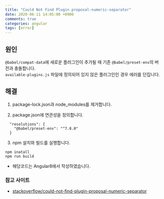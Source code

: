 ```yaml
---
title: "Could Not Find Plugin proposal-numeric-separator"
date: 2020-06-11 14:05:00 +0900
comments: true
categories: angular
tags: [error]
---
```



## 원인
`@babel/compat-data`에 새로운 플러그인이 추가될 때 기존 `@babel/preset-env`의 버전과 충돌합니다.
<br>
`available-plugins.js` 파일에 정의되어 있지 않은 플러그인인 경우 에러를 던집니다.

## 해결
1) package-lock.json과 node_modules를 제거합니다.

2) package.json에 연관성을 정의합니다.

```
  "resolutions": {
    "@babel/preset-env": "^7.8.0"
  }
```

3) npm 설치와 빌드를 실행합니다.

```
npm inatall
npm run build
```

* 해당코드는 Angular8에서 작성하였습니다.

### 참고 사이트
- [stackoverflow/could-not-find-plugin-proposal-numeric-separator](https://stackoverflow.com/questions/60780664/could-not-find-plugin-proposal-numeric-separator)


